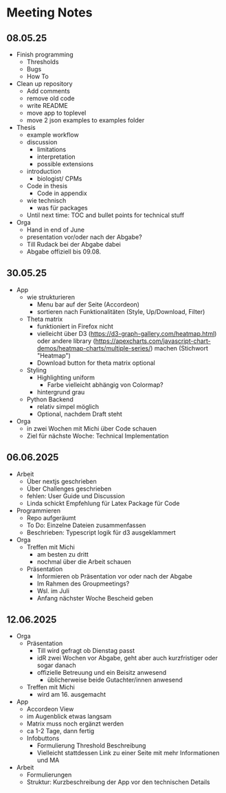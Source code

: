 # Meeting Notes

## 08.05.25

- Finish programming
  - Thresholds
  - Bugs
  - How To
- Clean up repository
  - Add comments
  - remove old code
  - write README
  - move app to toplevel
  - move 2 json examples to examples folder
- Thesis
  - example workflow
  - discussion
    - limitations
    - interpretation
    - possible extensions
  - introduction
    - biologist/ CPMs 
  - Code in thesis
    - Code in appendix
  - wie technisch
    - was für packages
  - Until next time: TOC and bullet points for technical stuff
- Orga
  - Hand in end of June
  - presentation vor/oder nach der Abgabe?
  - Till Rudack bei der Abgabe dabei
  - Abgabe offiziell bis 09.08.

## 30.05.25	

- App
  - wie strukturieren
    - Menu bar auf der Seite (Accordeon)
    - sortieren nach Funktionalitäten (Style, Up/Download, Filter)
  - Theta matrix
    - funktioniert in Firefox nicht
    - vielleicht über D3 (https://d3-graph-gallery.com/heatmap.html) oder andere library (https://apexcharts.com/javascript-chart-demos/heatmap-charts/multiple-series/) machen (Stichwort "Heatmap")
    - Download button for theta matrix optional
  - Styling
    - Highlighting uniform
      - Farbe vielleicht abhängig von Colormap?
    - hintergrund grau
  - Python Backend
    - relativ simpel möglich
    - Optional, nachdem Draft steht
- Orga
  - in zwei Wochen mit Michi über Code schauen
  - Ziel für nächste Woche: Technical Implementation

## 06.06.2025

- Arbeit
  - Über nextjs geschrieben
  - Über Challenges geschrieben
  - fehlen: User Guide und Discussion
  - Linda schickt Empfehlung für Latex Package für Code
- Programmieren
  - Repo aufgeräumt 
  - To Do: Einzelne Dateien zusammenfassen
  - Beschrieben: Typescript logik für d3 ausgeklammert
- Orga
  - Treffen mit Michi
    - am besten zu dritt
    - nochmal über die Arbeit schauen
  - Präsentation
    - Informieren ob Präsentation vor oder nach der Abgabe
    - Im Rahmen des Groupmeetings?
    - Wsl. im Juli
    - Anfang nächster Woche Bescheid geben

## 12.06.2025

- Orga
  - Präsentation
    - Till wird gefragt ob Dienstag passt
    - idR zwei Wochen vor Abgabe, geht aber auch kurzfristiger oder sogar danach
    - offizielle Betreuung und ein Beisitz anwesend
      - üblicherweise beide Gutachter/innen anwesend
  - Treffen mit Michi
    - wird am 16. ausgemacht
- App
  - Accordeon View
  - im Augenblick etwas langsam
  - Matrix muss noch ergänzt werden
  - ca 1-2 Tage, dann fertig
  - Infobuttons
    - Formulierung Threshold Beschreibung
    - Vielleicht stattdessen Link zu einer Seite mit mehr Informationen und MA
- Arbeit
  - Formulierungen
  - Struktur: Kurzbeschreibung der App vor den technischen Details
